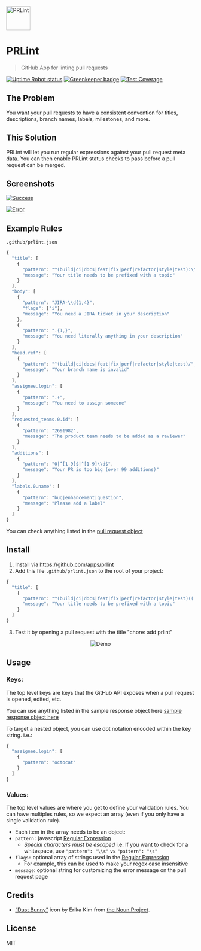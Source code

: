 <img height="64px" src="https://cdn.rawgit.com/ewolfe/prlint/master/assets/logomark-stylized.svg" alt="PRLint"/>

# PRLint

> GitHub App for linting pull requests

[![Uptime Robot status](https://img.shields.io/uptimerobot/status/m779695827-b37294d12c5f3ad174528d33.svg)](https://stats.uptimerobot.com/ZzYnEf2BW)
[![Greenkeeper badge](https://badges.greenkeeper.io/ewolfe/prlint.svg)](https://greenkeeper.io/)
[![Test Coverage](https://api.codeclimate.com/v1/badges/fb62a8bd830f8ae59327/test_coverage)](https://codeclimate.com/github/ewolfe/prlint)

## The Problem

You want your pull requests to have a consistent convention for titles, descriptions, branch names, labels, milestones, and more.

## This Solution

PRLint will let you run regular expressions against your pull request meta data. You can then enable PRLint status checks to pass before a pull request can be merged.

## Screenshots

[![Success](https://cdn.rawgit.com/ewolfe/prlint/master/assets/screenshot-success.png)](https://cdn.rawgit.com/ewolfe/prlint/master/assets/screenshot-success.png)

[![Error](https://cdn.rawgit.com/ewolfe/prlint/master/assets/screenshot-error.png)](https://cdn.rawgit.com/ewolfe/prlint/master/assets/screenshot-error.png)

## Example Rules

`.github/prlint.json`

```javascript
{
  "title": [
    {
      "pattern": "^(build|ci|docs|feat|fix|perf|refactor|style|test):\\s",
      "message": "Your title needs to be prefixed with a topic"
    }
  ],
  "body": [
    {
      "pattern": "JIRA-\\d{1,4}",
      "flags": ["i"],
      "message": "You need a JIRA ticket in your description"
    },
    {
      "pattern": ".{1,}",
      "message": "You need literally anything in your description"
    }
  ],
  "head.ref": [
    {
      "pattern": "^(build|ci|docs|feat|fix|perf|refactor|style|test)/",
      "message": "Your branch name is invalid"
    }
  ],
  "assignee.login": [
    {
      "pattern": ".+",
      "message": "You need to assign someone"
    }
  ],
  "requested_teams.0.id": [
    {
      "pattern": "2691982",
      "message": "The product team needs to be added as a reviewer"
    }
  ],
  "additions": [
    {
      "pattern": "0|^[1-9]$|^[1-9]\\d$",
      "message": "Your PR is too big (over 99 additions)"
    }
  ],
  "labels.0.name": [
    {
      "pattern": "bug|enhancement|question",
      "message": "Please add a label"
    }
  ]
}
```

You can check anything listed in the [pull request object](https://developer.github.com/v3/pulls/#get-a-single-pull-request)

## Install

1.  Install via https://github.com/apps/prlint
1.  Add this file `.github/prlint.json` to the root of your project:

```javascript
{
  "title": [
    {
      "pattern": "^(build|ci|docs|feat|fix|perf|refactor|style|test)((.+))?:\\s.+",
      "message": "Your title needs to be prefixed with a topic"
    }
  ]
}
```

3.  Test it by opening a pull request with the title "chore: add prlint"

<p align="center">
  <img src="https://cdn.rawgit.com/ewolfe/prlint/master/assets/demo.gif" alt="Demo">
</p>

## Usage

### Keys:

The top level keys are keys that the GitHub API exposes when a pull request is opened, edited, etc.

You can use anything listed in the sample response object here
[sample response object here](https://developer.github.com/v3/pulls/#get-a-single-pull-request)

To target a nested object, you can use dot notation encoded within the key string. i.e.:

```javascript
{
  "assignee.login": [
    {
      "pattern": "octocat"
    }
  ]
}
```

### Values:

The top level values are where you get to define your validation rules. You can have multiples rules, so we expect an array (even if you only have a single validation rule).

* Each item in the array needs to be an object:
* `pattern:` javascript [Regular Expression](https://developer.mozilla.org/en-US/docs/Web/JavaScript/Reference/Global_Objects/RegExp#Syntax)
  * _Special characters must be escaped_
    i.e. If you want to check for a whitespace, use `"pattern": "\\s"` vs `"pattern": "\s"`
* `flags:` optional array of strings used in the [Regular Expression](https://developer.mozilla.org/en-US/docs/Web/JavaScript/Reference/Global_Objects/RegExp)
  * For example, this can be used to make your regex case insensitive
* `message`: optional string for customizing the error message on the pull request page

## Credits

* [“Dust Bunny”](https://thenounproject.com/term/lint/176538/) icon by Erika Kim from [the Noun Project](https://thenounproject.com/).

## License

MIT
